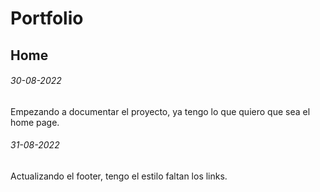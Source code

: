 # Portfolio

## Home

###### 30-08-2022
Empezando a documentar el proyecto, ya tengo lo que quiero que sea el home page.

###### 31-08-2022
Actualizando el footer, tengo el estilo faltan los links.
